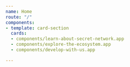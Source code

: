 ```yaml
---
name: Home
route: "/"
components:
- template: card-section
  cards:
  - components/learn-about-secret-network.app
  - components/explore-the-ecosystem.app
  - components/develop-with-us.app

---
```

